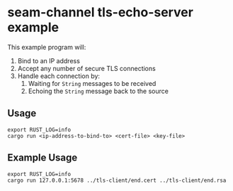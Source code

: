 # seam-channel tls-echo-server example

This example program will:

1. Bind to an IP address
2. Accept any number of secure TLS connections
3. Handle each connection by:
    1. Waiting for `String` messages to be received
    2. Echoing the `String` message back to the source

## Usage

```
export RUST_LOG=info
cargo run <ip-address-to-bind-to> <cert-file> <key-file>
```

## Example Usage

```
export RUST_LOG=info
cargo run 127.0.0.1:5678 ../tls-client/end.cert ../tls-client/end.rsa
```